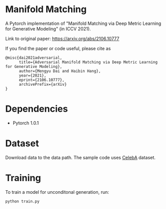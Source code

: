 # Manifold Matching
A Pytorch implementation of "Manifold Matching via Deep Metric Learning for Generative Modeling" (in ICCV 2021).

Link to original paper: https://arxiv.org/abs/2106.10777

If you find the paper or code useful, please cite as
```
@misc{dai2021adversarial,
      title={Adversarial Manifold Matching via Deep Metric Learning for Generative Modeling}, 
      author={Mengyu Dai and Haibin Hang},
      year={2021},
      eprint={2106.10777},
      archivePrefix={arXiv}
}
```

# Dependencies
- Pytorch 1.0.1

# Dataset
Download data to the data path. The sample code uses [CelebA](https://mmlab.ie.cuhk.edu.hk/projects/CelebA.html) dataset.

# Training
To train a model for unconditonal generation, run:

```
python train.py
```
